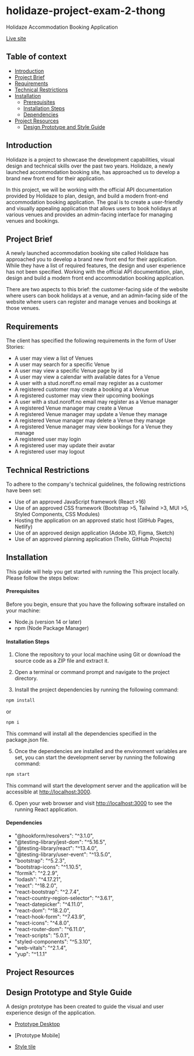 # holidaze-project-exam-2-thong

Holidaze Accommodation Booking Application

[Live site](https://holidaze-exam-thong.netlify.app/)

## Table of context

- [Introduction](#introduction)
- [Project Brief](#project-brief)
- [Requirements](#requirements)
- [Technical Restrictions](#technical-restrictions)
- [Installation](#installation)
  - [Prerequisites](#prerequisites)
  - [Installation Steps](#installation-steps)
  - [Dependencies](#dependencies)
- [Project Resources](#project-resources)
  - [Design Prototype and Style Guide](#design-prototype-and-style-guide)


## Introduction

Holidaze is a project to showcase the development capabilities, visual design and technical skills over the past two years. Holidaze, a newly launched accommodation booking site, has approached us to develop a brand new front end for their application.

In this project, we will be working with the official API documentation provided by Holidaze to plan, design, and build a modern front-end accommodation booking application. The goal is to create a user-friendly and visually appealing application that allows users to book holidays at various venues and provides an admin-facing interface for managing venues and bookings.

## Project Brief

A newly launched accommodation booking site called Holidaze has approached you to develop a brand new front end for their application. While they have a list of required features, the design and user experience has not been specified. Working with the official API documentation, plan, design and build a modern front end accommodation booking application.

There are two aspects to this brief: the customer-facing side of the website where users can book holidays at a venue, and an admin-facing side of the website where users can register and manage venues and bookings at those venues.

## Requirements

The client has specified the following requirements in the form of User Stories:

- A user may view a list of Venues
- A user may search for a specific Venue
- A user may view a specific Venue page by id
- A user may view a calendar with available dates for a Venue
- A user with a stud.noroff.no email may register as a customer
- A registered customer may create a booking at a Venue
- A registered customer may view their upcoming bookings
- A user with a stud.noroff.no email may register as a Venue manager
- A registered Venue manager may create a Venue
- A registered Venue manager may update a Venue they manage
- A registered Venue manager may delete a Venue they manage
- A registered Venue manager may view bookings for a Venue they manage
- A registered user may login
- A registered user may update their avatar
- A registered user may logout

## Technical Restrictions

To adhere to the company's technical guidelines, the following restrictions have been set:

- Use of an approved JavaScript framework (React >16)
- Use of an approved CSS framework (Bootstrap >5, Tailwind >3, MUI >5, Styled Components, CSS Modules)
- Hosting the application on an approved static host (GitHub Pages, Netlify)
- Use of an approved design application (Adobe XD, Figma, Sketch)
- Use of an approved planning application (Trello, GitHub Projects)

## Installation

This guide will help you get started with running the This project locally.
Please follow the steps below:

#### Prerequisites

Before you begin, ensure that you have the following software installed on your machine:

- Node.js (version 14 or later)
- npm (Node Package Manager)

#### Installation Steps

1. Clone the repository to your local machine using Git or download the source code as a ZIP file and extract it.

2. Open a terminal or command prompt and navigate to the project directory.

3. Install the project dependencies by running the following command:

```bash
npm install
```

or

```bash
npm i
```

This command will install all the dependencies specified in the package.json file.

5. Once the dependencies are installed and the environment variables are set, you can start the development server by running the following command:

```bash
npm start
```

This command will start the development server and the application will be accessible at <http://localhost:3000>.

6. Open your web browser and visit <http://localhost:3000> to see the running React application.

#### Dependencies
- "@hookform/resolvers": "^3.1.0",
- "@testing-library/jest-dom": "^5.16.5",
- "@testing-library/react": "^13.4.0",
- "@testing-library/user-event": "^13.5.0",
- "bootstrap": "^5.2.3",
- "bootstrap-icons": "^1.10.5",
- "formik": "^2.2.9",
- "lodash": "^4.17.21",
- "react": "^18.2.0",
- "react-bootstrap": "^2.7.4",
- "react-country-region-selector": "^3.6.1",
- "react-datepicker": "^4.11.0",
- "react-dom": "^18.2.0",
- "react-hook-form": "^7.43.9",
- "react-icons": "^4.8.0",
- "react-router-dom": "^6.11.0",
- "react-scripts": "5.0.1",
- "styled-components": "^5.3.10",
- "web-vitals": "^2.1.4",
- "yup": "^1.1.1"

## Project Resources
## Design Prototype and Style Guide

A design prototype has been created to guide the visual and user experience design of the application.

- [Prototype Desktop](https://xd.adobe.com/view/55803d91-90f2-4adb-b0ab-32927b0dc647-00d3/)
- [Prototype Mobile]

- [Style tile](https://xd.adobe.com/view/6040ac71-c776-43a6-85a9-6be763e1d6d7-3513/)

